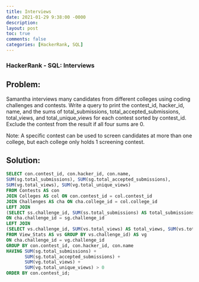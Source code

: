 ```yaml
---
title: Interviews
date: 2021-01-29 9:38:00 -0000
description: 
layout: post
toc: true
comments: false
categories: [HackerRank, SQL]
---
```


### HackerRank - SQL: Interviews

## Problem:
Samantha interviews many candidates from different colleges using coding challenges and contests. Write a query to print the contest_id, hacker_id, name, and the sums of total_submissions, total_accepted_submissions, total_views, and total_unique_views for each contest sorted by contest_id. Exclude the contest from the result if all four sums are 0.

Note: A specific contest can be used to screen candidates at more than one college, but each college only holds 1 screening contest.

## Solution:

```sql
SELECT con.contest_id, con.hacker_id, con.name, 
SUM(sg.total_submissions), SUM(sg.total_accepted_submissions), 
SUM(vg.total_views), SUM(vg.total_unique_views)
FROM Contests AS con
JOIN Colleges AS col ON con.contest_id = col.contest_id
JOIN Challenges AS cha ON cha.college_id = col.college_id
LEFT JOIN
(SELECT ss.challenge_id, SUM(ss.total_submissions) AS total_submissions, SUM(ss.total_accepted_submissions) AS total_accepted_submissions FROM Submission_Stats AS ss GROUP BY ss.challenge_id) AS sg
ON cha.challenge_id = sg.challenge_id
LEFT JOIN
(SELECT vs.challenge_id, SUM(vs.total_views) AS total_views, SUM(vs.total_unique_views) AS total_unique_views
FROM View_Stats AS vs GROUP BY vs.challenge_id) AS vg
ON cha.challenge_id = vg.challenge_id
GROUP BY con.contest_id, con.hacker_id, con.name
HAVING SUM(sg.total_submissions) +
       SUM(sg.total_accepted_submissions) +
       SUM(vg.total_views) +
       SUM(vg.total_unique_views) > 0
ORDER BY con.contest_id;
```